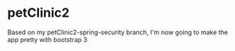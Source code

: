 petClinic2
==========

Based on my petClinic2-spring-security branch, I'm now going to make the app pretty with bootstrap 3
